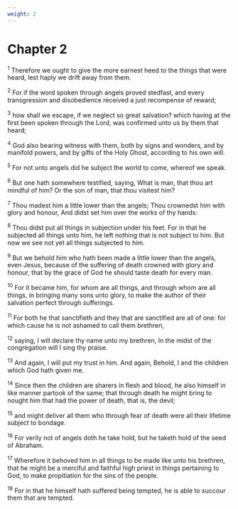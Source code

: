 ```yaml
---
weight: 2
---
```


# Chapter 2

<sup>1</sup> Therefore we ought to give the more earnest heed to the things that were heard, lest haply we drift away from them. 

<sup>2</sup> For if the word spoken through angels proved stedfast, and every transgression and disobedience received a just recompense of reward; 

<sup>3</sup> how shall we escape, if we neglect so great salvation? which having at the first been spoken through the Lord, was confirmed unto us by them that heard; 

<sup>4</sup> God also bearing witness with them, both by signs and wonders, and by manifold powers, and by gifts of the Holy Ghost, according to his own will. 

<sup>5</sup> For not unto angels did he subject the world to come, whereof we speak. 

<sup>6</sup> But one hath somewhere testified, saying, What is man, that thou art mindful of him? Or the son of man, that thou visitest him? 

<sup>7</sup> Thou madest him a little lower than the angels; Thou crownedst him with glory and honour, And didst set him over the works of thy hands: 

<sup>8</sup> Thou didst put all things in subjection under his feet. For in that he subjected all things unto him, he left nothing that is not subject to him. But now we see not yet all things subjected to him. 

<sup>9</sup> But we behold him who hath been made a little lower than the angels, even Jesus, because of the suffering of death crowned with glory and honour, that by the grace of God he should taste death for every man. 

<sup>10</sup> For it became him, for whom are all things, and through whom are all things, in bringing many sons unto glory, to make the author of their salvation perfect through sufferings. 

<sup>11</sup> For both he that sanctifieth and they that are sanctified are all of one: for which cause he is not ashamed to call them brethren, 

<sup>12</sup> saying, I will declare thy name unto my brethren, In the midst of the congregation will I sing thy praise. 

<sup>13</sup> And again, I will put my trust in him. And again, Behold, I and the children which God hath given me. 

<sup>14</sup> Since then the children are sharers in flesh and blood, he also himself in like manner partook of the same; that through death he might bring to nought him that had the power of death, that is, the devil; 

<sup>15</sup> and might deliver all them who through fear of death were all their lifetime subject to bondage. 

<sup>16</sup> For verily not of angels doth he take hold, but he taketh hold of the seed of Abraham. 

<sup>17</sup> Wherefore it behoved him in all things to be made like unto his brethren, that he might be a merciful and faithful high priest in things pertaining to God, to make propitiation for the sins of the people. 

<sup>18</sup> For in that he himself hath suffered being tempted, he is able to succour them that are tempted. 


